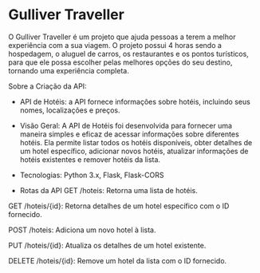 # Gulliver Traveller
O Gulliver Traveller é um projeto que ajuda pessoas a terem a melhor experiência com a sua viagem. O projeto possui 4 horas sendo a hospedagem, o aluguel de carros, os restaurantes e os pontos turísticos, para que ele possa escolher pelas melhores opções do seu destino, tornando uma experiência completa.

Sobre a Criação da API:
- API de Hotéis:
a API fornece informações sobre hotéis, incluindo seus nomes, localizações e preços.

- Visão Geral: 
A API de Hotéis foi desenvolvida para fornecer uma maneira simples e eficaz de acessar informações sobre diferentes hotéis. Ela permite listar todos os hotéis disponíveis, obter detalhes de um hotel específico, adicionar novos hotéis, atualizar informações de hotéis existentes e remover hotéis da lista.

- Tecnologias:
Python 3.x, Flask, Flask-CORS

- Rotas da API
GET /hoteis: Retorna uma lista de hotéis.

GET /hoteis/{id}: Retorna detalhes de um hotel específico com o ID fornecido.

POST /hoteis: Adiciona um novo hotel à lista.

PUT /hoteis/{id}: Atualiza os detalhes de um hotel existente.

DELETE /hoteis/{id}: Remove um hotel da lista com o ID fornecido.
